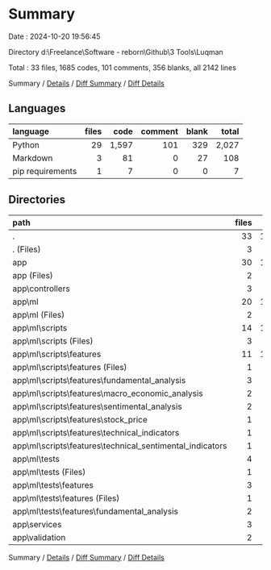 # Summary

Date : 2024-10-20 19:56:45

Directory d:\\Freelance\\Software - reborn\\Github\\3 Tools\\Luqman

Total : 33 files,  1685 codes, 101 comments, 356 blanks, all 2142 lines

Summary / [Details](details.md) / [Diff Summary](diff.md) / [Diff Details](diff-details.md)

## Languages
| language | files | code | comment | blank | total |
| :--- | ---: | ---: | ---: | ---: | ---: |
| Python | 29 | 1,597 | 101 | 329 | 2,027 |
| Markdown | 3 | 81 | 0 | 27 | 108 |
| pip requirements | 1 | 7 | 0 | 0 | 7 |

## Directories
| path | files | code | comment | blank | total |
| :--- | ---: | ---: | ---: | ---: | ---: |
| . | 33 | 1,685 | 101 | 356 | 2,142 |
| . (Files) | 3 | 34 | 0 | 11 | 45 |
| app | 30 | 1,651 | 101 | 345 | 2,097 |
| app (Files) | 2 | 8 | 1 | 9 | 18 |
| app\\controllers | 3 | 17 | 0 | 9 | 26 |
| app\\ml | 20 | 1,616 | 97 | 320 | 2,033 |
| app\\ml (Files) | 2 | 0 | 0 | 3 | 3 |
| app\\ml\\scripts | 14 | 1,299 | 91 | 263 | 1,653 |
| app\\ml\\scripts (Files) | 3 | 163 | 11 | 36 | 210 |
| app\\ml\\scripts\\features | 11 | 1,136 | 80 | 227 | 1,443 |
| app\\ml\\scripts\\features (Files) | 1 | 19 | 0 | 11 | 30 |
| app\\ml\\scripts\\features\\fundamental_analysis | 3 | 384 | 45 | 81 | 510 |
| app\\ml\\scripts\\features\\macro_economic_analysis | 2 | 168 | 5 | 25 | 198 |
| app\\ml\\scripts\\features\\sentimental_analysis | 2 | 222 | 8 | 45 | 275 |
| app\\ml\\scripts\\features\\stock_price | 1 | 88 | 4 | 19 | 111 |
| app\\ml\\scripts\\features\\technical_indicators | 1 | 40 | 6 | 12 | 58 |
| app\\ml\\scripts\\features\\technical_sentimental_indicators | 1 | 215 | 12 | 34 | 261 |
| app\\ml\\tests | 4 | 317 | 6 | 54 | 377 |
| app\\ml\\tests (Files) | 1 | 72 | 1 | 10 | 83 |
| app\\ml\\tests\\features | 3 | 245 | 5 | 44 | 294 |
| app\\ml\\tests\\features (Files) | 1 | 48 | 4 | 9 | 61 |
| app\\ml\\tests\\features\\fundamental_analysis | 2 | 197 | 1 | 35 | 233 |
| app\\services | 3 | 8 | 1 | 5 | 14 |
| app\\validation | 2 | 2 | 2 | 2 | 6 |

Summary / [Details](details.md) / [Diff Summary](diff.md) / [Diff Details](diff-details.md)